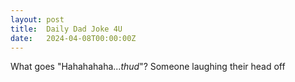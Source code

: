 ```yaml
---
layout: post
title:  Daily Dad Joke 4U
date:   2024-04-08T00:00:00Z
---
```

What goes "Hahahahaha...*thud*"? Someone laughing their head off
